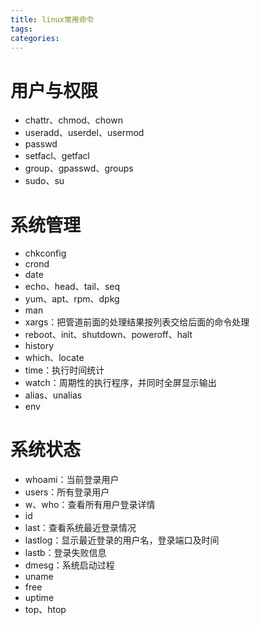 ```yaml
---
title: linux常用命令
tags:
categories:
---
```

# 用户与权限
* chattr、chmod、chown
* useradd、userdel、usermod
* passwd
* setfacl、getfacl
* group、gpasswd、groups
* sudo、su

# 系统管理
* chkconfig
* crond
* date
* echo、head、tail、seq
* yum、apt、rpm、dpkg
* man
* xargs：把管道前面的处理结果按列表交给后面的命令处理
* reboot、init、shutdown、poweroff、halt
* history
* which、locate
* time：执行时间统计
* watch：周期性的执行程序，并同时全屏显示输出
* alias、unalias
* env

# 系统状态
* whoami：当前登录用户
* users：所有登录用户
* w、who：查看所有用户登录详情
* id
* last：查看系统最近登录情况
* lastlog：显示最近登录的用户名，登录端口及时间
* lastb：登录失败信息
* dmesg：系统启动过程
* uname
* free
* uptime
* top、htop
